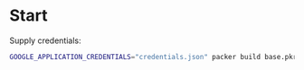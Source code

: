 # Start

Supply credentials:

```bash
GOOGLE_APPLICATION_CREDENTIALS="credentials.json" packer build base.pkr.hcl
```
